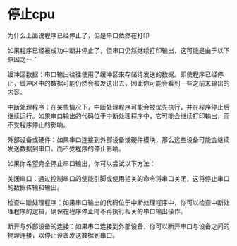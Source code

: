 # 停止cpu

为什么上面说程序已经停止了，但是串口依然在打印

如果程序已经被成功中断并停止了，但串口仍然继续打印输出，这可能是由于以下原因之一：

缓冲区数据：串口输出往往使用了缓冲区来存储待发送的数据。即使程序已经停止，缓冲区中的数据可能仍然会被发送出去，因此你可能会看到一些之前未输出的内容。

中断处理程序：在某些情况下，中断处理程序可能会被优先执行，并在程序停止后继续运行。如果串口输出的代码位于中断处理程序中，它可能会继续打印输出，而不受程序停止的影响。

外部设备或硬件：如果串口连接到外部设备或硬件模块，那么这些设备可能会继续发送数据到串口，而不受程序的停止影响。

如果你希望完全停止串口输出，你可以尝试以下方法：

关闭串口：通过控制串口的使能引脚或使用相关的命令将串口关闭，这将停止串口的数据传输和输出。

检查中断处理程序：如果串口输出的代码位于中断处理程序中，你可以检查中断处理程序的逻辑，确保在程序停止时不再执行相关的串口输出操作。

断开与外部设备的连接：如果串口连接到外部设备，你可以断开串口与设备之间的物理连接，以停止设备发送数据到串口。